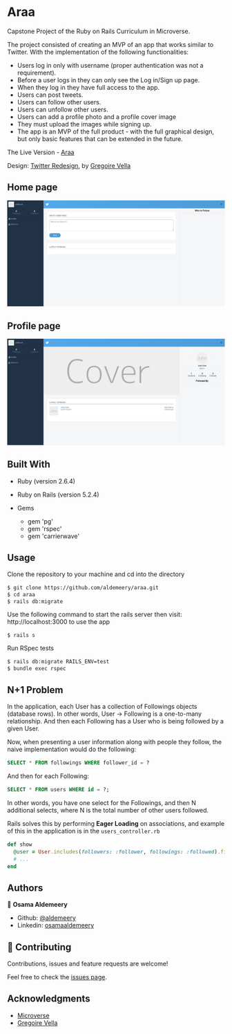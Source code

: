 # Araa

Capstone Project of the Ruby on Rails Curriculum in Microverse.

The project consisted of creating an MVP of an app that works similar to Twitter. With the implementation of the following functionalities:

- Users log in only with username (proper authentication was not a requirement).
- Before a user logs in they can only see the Log in/Sign up page.
- When they log in they have full access to the app.
- Users can post tweets.
- Users can follow other users.
- Users can unfollow other users.
- Users can add a profile photo and a profile cover image
- They must upload the images while signing up.
- The app is an MVP of the full product - with the full graphical design, but only basic features that can be extended in the future.

The Live Version - [Araa](https://araa-app.herokuapp.com/signup)

Design: [Twitter Redesign](https://www.behance.net/gallery/14286087/Twitter-Redesign-of-UI-details), by [Gregoire Vella](https://www.behance.net/gregoirevella)

## Home page

![Homepage](/screenshots/homepage.png?raw=true "Homepage")

## Profile page

![Profile page](/screenshots/profile.png?raw=true "Profile page")

## Built With

- Ruby (version 2.6.4)
- Ruby on Rails (version 5.2.4)

- Gems
  - gem 'pg'
  - gem 'rspec'
  - gem 'carrierwave'

## Usage

Clone the repository to your machine and cd into the directory

```
$ git clone https://github.com/aldemeery/araa.git
$ cd araa
$ rails db:migrate
```

Use the following command to start the rails server then visit: http://localhost:3000 to use the app

```
$ rails s
```

Run RSpec tests

```
$ rails db:migrate RAILS_ENV=test
$ bundle exec rspec
```

## N+1 Problem

In the application, each User has a collection of Followings objects (database rows). In other words, User → Following is a one-to-many relationship.
And then each Following has a User who is being followed by a given User.

Now, when presenting a user information along with people they follow, the naive implementation would do the following:

```sql
SELECT * FROM followings WHERE follower_id = ?
```

And then for each Following:

```sql
SELECT * FROM users WHERE id = ?;
```

In other words, you have one select for the Followings, and then N additional selects, where N is the total number of other users followed.

Rails solves this by performing **Eager Loading** on associations, and example of this in the application is in the `users_controller.rb`

```ruby
def show
  @user = User.includes(followers: :follower, followings: :followed).find(@user.id)
  # ...
end
```

## Authors

👤 **Osama Aldemeery**

- Github: [@aldemeery](https://github.com/aldemeery)
- Linkedin: [osamaaldemeery](https://linkedin.com/in/osamaaldemeery)

## 🤝 Contributing

Contributions, issues and feature requests are welcome!

Feel free to check the [issues page](https://github.com/aldemeery/araa/issues).

## Acknowledgments

- [Microverse](https://www.microverse.org/)
- [Gregoire Vella](https://www.behance.net/gregoirevella)
